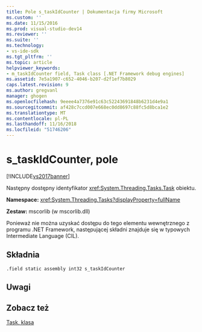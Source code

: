```yaml
---
title: Pole s_taskIdCounter | Dokumentacja firmy Microsoft
ms.custom: ''
ms.date: 11/15/2016
ms.prod: visual-studio-dev14
ms.reviewer: ''
ms.suite: ''
ms.technology:
- vs-ide-sdk
ms.tgt_pltfrm: ''
ms.topic: article
helpviewer_keywords:
- m_taskIdCounter field, Task class [.NET Framework debug engines]
ms.assetid: 7e5a1907-c652-4046-b207-d2f1ef7b8029
caps.latest.revision: 9
ms.author: gregvanl
manager: ghogen
ms.openlocfilehash: 9eeee4a7376e91c63c52243691848b6231d4e9a1
ms.sourcegitcommit: af428c7ccd007e668ec0dd8697c88fc5d8bca1e2
ms.translationtype: MT
ms.contentlocale: pl-PL
ms.lasthandoff: 11/16/2018
ms.locfileid: "51746206"
---
```

# <a name="staskidcounter-field"></a>s_taskIdCounter, pole
[!INCLUDE[vs2017banner](../../includes/vs2017banner.md)]

Następny dostępny identyfikator <xref:System.Threading.Tasks.Task> obiektu.  
  
 **Namespace:** <xref:System.Threading.Tasks?displayProperty=fullName>  
  
 **Zestaw:** mscorlib (w mscorlib.dll)  
  
 Ponieważ nie można uzyskać dostępu do tego elementu wewnętrznego z programu .NET Framework, następującej składni znajduje się w typowych Intermediate Language (CIL).  
  
## <a name="syntax"></a>Składnia  
  
```  
.field static assembly int32 s_taskIdCounter  
```  
  
## <a name="remarks"></a>Uwagi  
  
## <a name="see-also"></a>Zobacz też  
 [Task, klasa](../../extensibility/debugger/task-class-internal-members.md)


